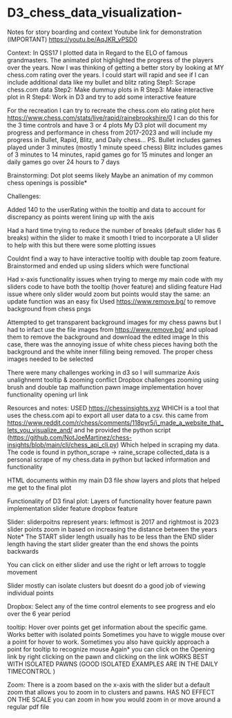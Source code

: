 # D3_chess_data_visualization-
Notes for story boarding and context
Youtube link for demonstration
(IMPORTANT)
https://youtu.be/AqJKR_vPSD0

Context:
In QSS17 I plotted data in Regard to the ELO of famous grandmasters. The animated plot highlighted the 
progress of the players over the years. Now I was thinking of getting a better story by looking at MY
chess.com rating over the years. I could start will rapid and see if I can include additional data like my 
bullet and blitz rating 
Step1: Scrape chess.com data
Step2: Make dummuy plots in R
Step3: Make interactive plot in R
Step4: Work in D3 and try to add some interactive feature 

For the recreation I can try to recreate the chess.com elo rating plot here https://www.chess.com/stats/live/rapid/rainebrookshire/0
I can do this for the 3 time controls and have 3 or 4 plots
My D3 plot will document my progress and performance in chess from 2017-2023 and will include my progress 
in Bullet, Rapid, Blitz, and Daily chess... PS. Bullet includes games played under 3 minutes (mostly 1 minute speed chess)
Blitz includes games of 3 minutes to 14 minutes, rapid games go for 15 minutes and longer an daily games go 
over 24 hours to 7 days 

Brainstorming:
Dot plot seems likely 
Maybe an animation of my common chess openings is possible*


Challenges:

Added 140 to the userRating within the tooltip and data to account for discrepancy  as points werent lining up with the axis 

Had a hard time trying to reduce the number of breaks (default slider has 6 breaks) within the slider to make it smooth
I tried to incorporate a UI slider to help with this but there were some plotting issues 

Couldnt find a way to have interactive tooltip with double tap zoom feature. Brainstormed and ended up 
using sliders which were functional  

Had x-axis functionality issues when trying to merge my main code with my sliders code to have both the tooltip 
(hover feature) and sliding feature 
Had issue where only slider would zoom but points would stay the same: an update function was an easy fix 
Used https://www.remove.bg/ to remove background from chess pngs



Attempted to get transparent background images for my chess pawns but I had to infact use the file images from 
https://www.remove.bg/ and upload them to remove the background and download the edited image 
In this case, there was the annoying issue of white chess pieces having both the background and the white inner filling 
being removed. The proper chess images needed to be selected 

There were many challenges working in d3 so I will summarize
Axis unalighnemt 
tooltip & zooming conflict 
Dropbox challenges
zooming using brush and double tap malfunction
pawn image implementation
hover functionality 
opening url link 

Resources and notes: 
USED https://chessinsights.xyz WHICH is a tool that uses the chess.com api to export all user data to a csv. 
this came from https://www.reddit.com/r/chess/comments/118pyr5/i_made_a_website_that_lets_you_visualize_and/
and he provided the python script (https://github.com/NotJoeMartinez/chess-insights/blob/main/cli/chess_api_cli.py)
Which helped in scraping my data. The code is found in python_scrape -> raine_scrape
collected_data is a personal scrape of my chess.data in python but lacked information and functionality 

HTML documents within my main D3 file show layers and plots that helped me get to the final plot 


Functionality of D3 final plot:
Layers of functionality 
hover feature 
pawn implementation 
slider feature 
dropbox feature 


Slider:
sliderpoitns represent years: leftmost is 2017 and rightmost is 2023
slider points zoom in based on increasing the distance between the years 
Note* The START slider length usually has to be less than the END slider length 
having the start slider greater than the end shows the points backwards 

You can click on either slider and use the right or left arrows to toggle movement 

Slider mostly can isolate clusters but doesnt do a good job of viewing individual points  

Dropbox:
Select any of the time control elements to see progress and elo over the 6 year period 

tooltip: 
Hover over points get get information about the specific game. Works better with isolated points 
Sometimes you have to wiggle mouse over a point for hover to work. Sometimes you also have quickly 
approach a point for tooltip to recognize mouse
Again* you can click on the Opening link by right clicking on the pawn and clicking on the link 
wORKS BEST WITH ISOLATED PAWNS (GOOD ISOLATED EXAMPLES ARE IN THE DAILY TIMECONTROL )

Zoom: 
There is a zoom based on the x-axis with the slider 
but a default zoom that allows you to zoom in to clusters and pawns. HAS NO EFFECT ON THE SCALE
you can zoom in how you would zoom in or move around a regular pdf file 
